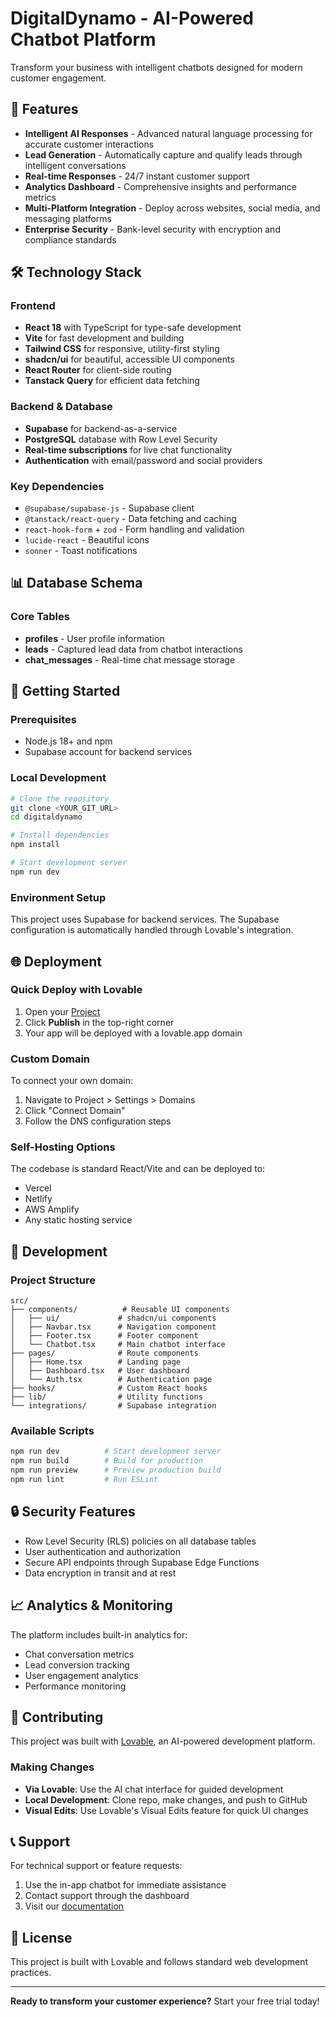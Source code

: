 # DigitalDynamo - AI-Powered Chatbot Platform

Transform your business with intelligent chatbots designed for modern customer engagement.

## 🚀 Features

- **Intelligent AI Responses** - Advanced natural language processing for accurate customer interactions
- **Lead Generation** - Automatically capture and qualify leads through intelligent conversations
- **Real-time Responses** - 24/7 instant customer support
- **Analytics Dashboard** - Comprehensive insights and performance metrics
- **Multi-Platform Integration** - Deploy across websites, social media, and messaging platforms
- **Enterprise Security** - Bank-level security with encryption and compliance standards

## 🛠️ Technology Stack

### Frontend
- **React 18** with TypeScript for type-safe development
- **Vite** for fast development and building
- **Tailwind CSS** for responsive, utility-first styling
- **shadcn/ui** for beautiful, accessible UI components
- **React Router** for client-side routing
- **Tanstack Query** for efficient data fetching

### Backend & Database
- **Supabase** for backend-as-a-service
- **PostgreSQL** database with Row Level Security
- **Real-time subscriptions** for live chat functionality
- **Authentication** with email/password and social providers

### Key Dependencies
- `@supabase/supabase-js` - Supabase client
- `@tanstack/react-query` - Data fetching and caching
- `react-hook-form` + `zod` - Form handling and validation
- `lucide-react` - Beautiful icons
- `sonner` - Toast notifications

## 📊 Database Schema

### Core Tables
- **profiles** - User profile information
- **leads** - Captured lead data from chatbot interactions
- **chat_messages** - Real-time chat message storage

## 🚀 Getting Started

### Prerequisites
- Node.js 18+ and npm
- Supabase account for backend services

### Local Development

```bash
# Clone the repository
git clone <YOUR_GIT_URL>
cd digitaldynamo

# Install dependencies
npm install

# Start development server
npm run dev
```

### Environment Setup
This project uses Supabase for backend services. The Supabase configuration is automatically handled through Lovable's integration.

## 🌐 Deployment

### Quick Deploy with Lovable
1. Open your [Project](https://lovable.dev/projects/67c1984d-b869-4c60-85bc-1d42da3bb7dd)
2. Click **Publish** in the top-right corner
3. Your app will be deployed with a lovable.app domain

### Custom Domain
To connect your own domain:
1. Navigate to Project > Settings > Domains
2. Click "Connect Domain"
3. Follow the DNS configuration steps

### Self-Hosting Options
The codebase is standard React/Vite and can be deployed to:
- Vercel
- Netlify  
- AWS Amplify
- Any static hosting service

## 🔧 Development

### Project Structure
```
src/
├── components/          # Reusable UI components
│   ├── ui/             # shadcn/ui components
│   ├── Navbar.tsx      # Navigation component
│   ├── Footer.tsx      # Footer component
│   └── Chatbot.tsx     # Main chatbot interface
├── pages/              # Route components
│   ├── Home.tsx        # Landing page
│   ├── Dashboard.tsx   # User dashboard
│   └── Auth.tsx        # Authentication page
├── hooks/              # Custom React hooks
├── lib/                # Utility functions
└── integrations/       # Supabase integration
```

### Available Scripts
```bash
npm run dev          # Start development server
npm run build        # Build for production
npm run preview      # Preview production build
npm run lint         # Run ESLint
```

## 🔒 Security Features

- Row Level Security (RLS) policies on all database tables
- User authentication and authorization
- Secure API endpoints through Supabase Edge Functions
- Data encryption in transit and at rest

## 📈 Analytics & Monitoring

The platform includes built-in analytics for:
- Chat conversation metrics
- Lead conversion tracking
- User engagement analytics
- Performance monitoring

## 🤝 Contributing

This project was built with [Lovable](https://lovable.dev), an AI-powered development platform.

### Making Changes
- **Via Lovable**: Use the AI chat interface for guided development
- **Local Development**: Clone repo, make changes, and push to GitHub
- **Visual Edits**: Use Lovable's Visual Edits feature for quick UI changes

## 📞 Support

For technical support or feature requests:
1. Use the in-app chatbot for immediate assistance
2. Contact support through the dashboard
3. Visit our [documentation](https://docs.lovable.dev)

## 📄 License

This project is built with Lovable and follows standard web development practices.

---

**Ready to transform your customer experience?** Start your free trial today!
